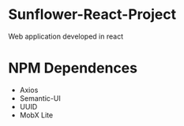 # Sunflower-React-Project

Web application developed in react

# NPM Dependences 
- Axios
- Semantic-UI
- UUID
- MobX Lite